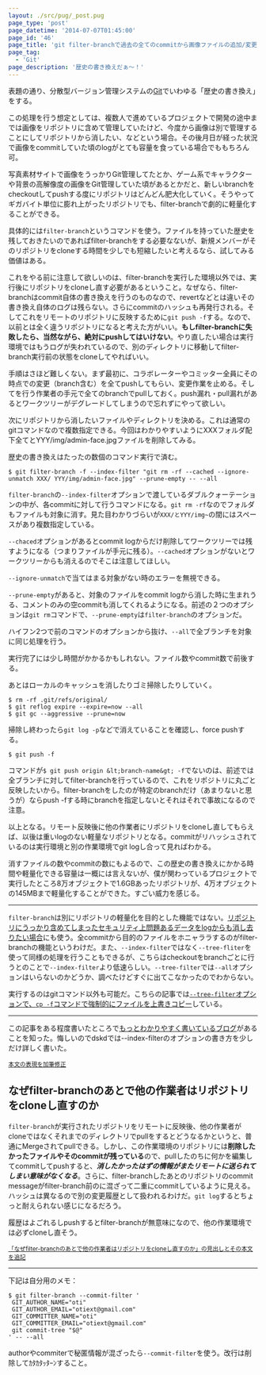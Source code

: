```yaml
---
layout: ./src/pug/_post.pug
page_type: 'post'
page_datetime: '2014-07-07T01:45:00'
page_id: '46'
page_title: 'git filter-branchで過去の全てのcommitから画像ファイルの追加/変更をなかったことにしてリポジトリを軽量化する'
page_tag:
  - 'Git'
page_description: '歴史の書き換えだぁ〜！'
---
```

表題の通り、分散型バージョン管理システムの[Git](http://git-scm.com/)でいわゆる「歴史の書き換え」をする。

この処理を行う想定としては、複数人で進めているプロジェクトで開発の途中までは画像をリポジトリに含めて管理していたけど、今度から画像は別で管理することにしてリポジトリから消したい、などという場合。その後月日が経った状況で画像をcommitしていた頃のlogがとても容量を食っている場合でももちろん可。

写真素材サイトで画像をうっかりGit管理してたとか、ゲーム系でキャラクターや背景の高解像度の画像をGit管理していた頃があるとかだと、新しいbranchをcheckoutしてpushする度にリポジトリはどんどん肥大化していく。そうやってギガバイト単位に膨れ上がったリポジトリでも、filter-branchで劇的に軽量化することができる。

具体的には`filter-branch`というコマンドを使う。ファイルを持っていた歴史を残しておきたいのであればfilter-branchをする必要なないが、新規メンバーがそのリポジトリをcloneする時間を少しでも短縮したいと考えるなら、試してみる価値はある。

これをやる前に注意して欲しいのは、filter-branchを実行した環境以外では、実行後にリポジトリをcloneし直す必要があるということ。なぜなら、filter-branchはcommit自体の書き換えを行うのものなので、revertなどとは違いその書き換え自体のログは残らない。さらにcommitのハッシュも再発行される。そしてこれをリモートのリポジトリに反映するために`git push -f`する。なので、以前とは全く違うリポジトリになると考えた方がいい。**もしfilter-branchに失敗したら、当然ながら、絶対にpushしてはいけない**。やり直したい場合は実行環境ではもうログが失われているので、別のディレクトリに移動してfilter-branch実行前の状態をcloneしてやればいい。

手順はさほど難しくない。まず最初に、コラボレーターやコミッター全員にその時点での変更（branch含む）を全てpushしてもらい、変更作業を止める。そしてを行う作業者の手元で全てのbranchでpullしておく。push漏れ・pull漏れがあるとワークツリーがデグレードしてしまうので忘れずにやって欲しい。

次にリポジトリから消したいファイルやディレクトリを決める。これは通常のgitコマンドなので複数指定できる。今回はわかりやすいようにXXXフォルダ配下全てとYYY/img/admin-face.jpgファイルを削除してみる。

歴史の書き換えはたったの数個のコマンド実行で済む。

<pre title="Gitコマンド"><code data-language="shell">$ git filter-branch -f --index-filter "git rm -rf --cached --ignore-unmatch XXX/ YYY/img/admin-face.jpg" --prune-empty -- --all</code></pre>

`filter-branch`の`--index-filter`オプションで渡しているダブルクォーテーションの中が、各commitに対して行うコマンドになる。`git rm -rf`なのでフォルダもファイルも対象に消す。見た目わかりづらいが`XXX/とYYY/img~`の間にはスペースがあり複数指定している。

`--chaced`オプションがあるとcommit logからだけ削除してワークツリーでは残すようになる（つまりファイルが手元に残る）。`--cached`オプションがないとワークツリーからも消えるのでそこは注意してほしい。

`--ignore-unmatch`で当てはまる対象がない時のエラーを無視できる。

`--prune-empty`があると、対象のファイルをcommit logから消した時に生まれうる、コメントのみの空commitも消してくれるようになる。前述の２つのオプションは`git rm`コマンドで、`--prune-empty`は`filter-branch`のオプションだ。

ハイフン2つで前のコマンドのオプションから抜け、`--all`で全ブランチを対象に同じ処理を行う。

実行完了には少し時間がかかるかもしれない。ファイル数やcommit数で前後する。

あとはローカルのキャッシュを消したりゴミ掃除したりしていく。

<pre title="Gitコマンド"><code data-language="shell">$ rm -rf .git/refs/original/
$ git reflog expire --expire=now --all
$ git gc --aggressive --prune=now</code></pre>

掃除し終わったら`git log -p`などで消えていることを確認し、force pushする。

<pre title="Gitコマンド"><code data-language="shell">$ git push -f</code></pre>

コマンドが`$ git push origin &lt;branch-name&gt; -f`でないのは、前述では全ブランチに対してfilter-branchを行っているので、これをリポジトリに丸ごと反映したいから。filter-branchをしたのが特定のbranchだけ（あまりないと思うが）ならpush -fする時にbranchを指定しないとそれはそれで事故になるので注意。

以上となる。リモート反映後に他の作業者にリポジトリをcloneし直してもらえば、以後は重いlogのない軽量なリポジトリとなる。commitがリハッシュされているのは実行環境と別の作業環境でgit logし合って見ればわかる。

消すファイルの数やcommitの数にもよるので、この歴史の書き換えにかかる時間や軽量化できる容量は一概には言えないが、僕が関わっているプロジェクトで実行したところ8万オブジェクトで1.6GBあったリポジトリが、4万オブジェクトの145MBまで軽量化することができた。すごい威力を感じる。

---

`filter-branch`は別にリポジトリの軽量化を目的とした機能ではない。[リポジトリにうっかり含めてしまったセキュリティ上問題あるデータをlogからも消し去りたい場合](http://qiita.com/Spring_MT/items/f60c391b5dbf569a1d12)にも使う。全commitから目的のファイルをホニャララするのがfilter-branchの機能というわけだ。また、`--index-filter`ではなく`--tree-fliter`を使って同様の処理を行うこともできるが、こちらはcheckoutをbranchごとに行うとのことで`--index-filter`より低速らしい。`--tree-filter`では`--all`オプションはいらないのかどうか、調べたけどすぐに出てこなかったのでわからない。

実行するのはgitコマンド以外も可能だ。こちらの記事では[`--tree-filter`オプションで、`cp -f`コマンドで強制的にファイルを上書きコピー](http://qiita.com/wnoguchi/items/62f5e64ef2ae14b4f0ee)している。

---

この記事をある程度書いたところで[もっとわかりやすく書いているブログ](http://easyramble.com/git-filter-branch.html)があることを知った。悔しいのでdskdでは--index-filterのオプションの書き方を少しだけ詳しく書いた。

<small><ins datetime="2015-01-07T12:09:00+09:00">本文の表現を加筆修正</ins></small>

## なぜfilter-branchのあとで他の作業者はリポジトリをcloneし直すのか

`filter-branch`が実行されたリポジトリをリモートに反映後、他の作業者がcloneではなくそれまでのディレクトリでpullをするとどうなるかというと、普通にMergeされてpullできる。しかし、この作業環境のリポジトリには**削除したかったファイルやそのcommitが残っている**ので、pullしたのちに何かを編集してcommitしてpushすると、***消したかったはずの情報がまたリモートに送られてしまい意味がなくなる***。さらに、filter-branchしたあとのリポジトリのcommit messageがfilter-branch前のに混ざって二重にcommitしているように見える。ハッシュは異なるので別の変更履歴として扱われるわけだ。`git log`するとちょっと耐えられない感じになるだろう。

履歴はよごれるしpushするとfilter-branchが無意味になので、他の作業環境では必ずcloneし直そう。

<small><ins datetime="2015-01-07T15:37:36+09:00">「なぜfilter-branchのあとで他の作業者はリポジトリをcloneし直すのか」の見出しとその本文を追記</ins></small>

---

下記は自分用のメモ：

<pre title="authorやcommiterを書き換える"><code data-language="shell">$ git filter-branch --commit-filter '
 GIT_AUTHOR_NAME="oti"
 GIT_AUTHOR_EMAIL="otiext@gmail.com"
 GIT_COMMITTER_NAME="oti"
 GIT_COMMITTER_EMAIL="otiext@gmail.com"
 git commit-tree "$@"
' -- --all</code></pre>

authorやcommiterで秘匿情報が混ざったら<code>--commit-filter</code>を使う。改行は削除してｶﾀｶﾀｯﾀｰﾝすること。
